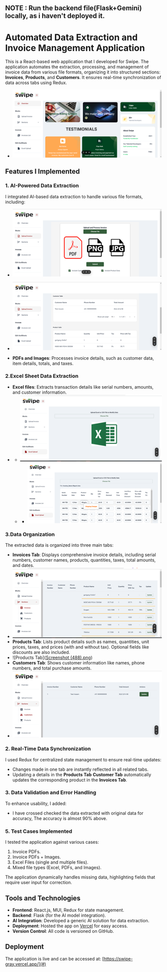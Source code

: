 ## NOTE : Run the backend file(Flask+Gemini) locally, as i haven't deployed it. 

# Automated Data Extraction and Invoice Management Application

This is a React-based web application that I developed for Swipe. The application automates the extraction, processing, and management of invoice data from various file formats, organizing it into structured sections: **Invoices**, **Products**, and **Customers**. It ensures real-time synchronization of data across tabs using Redux.
- ![Invoices Tab](https://github.com/Rohithchowk/swipe/blob/main/Screenshot%20(484).png?raw=true)


## Features I Implemented

### 1. AI-Powered Data Extraction
I integrated AI-based data extraction to handle various file formats, including:
- ![Upload Invoice](https://github.com/Rohithchowk/swipe/blob/main/Screenshot%20(485).png?raw=true)

- ![Upload Invoice](https://github.com/Rohithchowk/swipe/blob/main/Screenshot%20(487).png?raw=true)


- **PDFs and Images**: Processes invoice details, such as customer data, item details, totals, and taxes.

### 2.Excel Sheet Data Extraction
- **Excel files**: Extracts transaction details like serial numbers, amounts, and customer information.
- - ![Invoices Tab](https://github.com/Rohithchowk/swipe/blob/main/Screenshot%20(493).png?raw=true)
  - - ![Invoices Tab](https://github.com/Rohithchowk/swipe/blob/main/Screenshot%20(494).png?raw=true)


### 3.Data Organization
The extracted data is organized into three main tabs:
- **Invoices Tab**: Displays comprehensive invoice details, including serial numbers, customer names, products, quantities, taxes, total amounts, and dates.
- ![Invoices Tab](https://github.com/Rohithchowk/swipe/blob/main/Screenshot%20(488).png?raw=true)
- **Products Tab**: Lists product details such as names, quantities, unit prices, taxes, and prices (with and without tax). Optional fields like discounts are also included.
- ![Products Tab]([Screenshot (488).png](https://github.com/Rohithchowk/swipe/blob/main/Screenshot%20(490).png?raw=true))
- **Customers Tab**: Shows customer information like names, phone numbers, and total purchase amounts.
- ![Customers Tab](https://github.com/Rohithchowk/swipe/blob/main/Screenshot%20(489).png?raw=true)

### 2. Real-Time Data Synchronization
I used Redux for centralized state management to ensure real-time updates:
- Changes made in one tab are instantly reflected in all related tabs.
-  Updating a details in the **Products Tab** **Customer Tab** automatically updates the corresponding product in the **Invoices Tab**.

### 3. Data Validation and Error Handling
To enhance usability, I added:
- I have crossed checked the data extracted with original data for accuracy, The accuracy is almost 90% above.
  

### 5. Test Cases Implemented
I tested the application against various cases:
1. Invoice PDFs.
2. Invoice PDFs + Images.
3. Excel Files (single and multiple files).
4. Mixed file types (Excel, PDFs, and Images).

The application dynamically handles missing data, highlighting fields that require user input for correction.

## Tools and Technologies
- **Frontend**: React.js, MUI, Redux for state management.
- **Backend**: Flask (for the AI model integration).
- **AI Integration**: Developed a generic AI solution for data extraction.
- **Deployment**: Hosted the app on [Vercel](https://swipe-gray.vercel.app) for easy access.
- **Version Control**: All code is versioned on GitHub.

## Deployment
The application is live and can be accessed at: [https://swipe-gray.vercel.app/](#)
